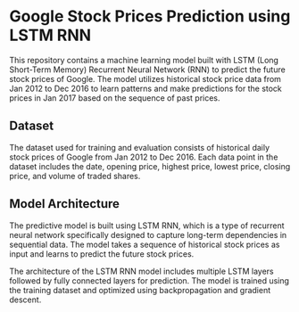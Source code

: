 # Google Stock Prices Prediction using LSTM RNN

This repository contains a machine learning model built with LSTM (Long Short-Term Memory) Recurrent Neural Network (RNN) to predict the future stock prices of Google. The model utilizes historical stock price data from Jan 2012 to Dec 2016 to learn patterns and make predictions for the stock prices in Jan 2017 based on the sequence of past prices.

## Dataset

The dataset used for training and evaluation consists of historical daily stock prices of Google from Jan 2012 to Dec 2016. Each data point in the dataset includes the date, opening price, highest price, lowest price, closing price, and volume of traded shares.

## Model Architecture

The predictive model is built using LSTM RNN, which is a type of recurrent neural network specifically designed to capture long-term dependencies in sequential data. The model takes a sequence of historical stock prices as input and learns to predict the future stock prices.

The architecture of the LSTM RNN model includes multiple LSTM layers followed by fully connected layers for prediction. The model is trained using the training dataset and optimized using backpropagation and gradient descent.
